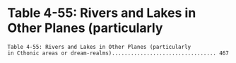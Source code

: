 # Table 4-55: Rivers and Lakes in Other Planes (particularly

```
Table 4-55: Rivers and Lakes in Other Planes (particularly
in Cthonic areas or dream-realms)................................. 467

```
